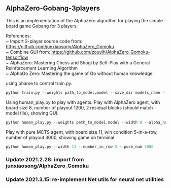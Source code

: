 ## AlphaZero-Gobang-3players
This is an implementation of the AlphaZero algorithm for playing the simple board game Gobang for 3 players. 

References:   
~ Import 2-player source code from: https://github.com/junxiaosong/AlphaZero_Gomoku  
~ Combine GUI from: https://github.com/zouyih/AlphaZero_Gomoku-tensorflow  
~ AlphaZero: Mastering Chess and Shogi by Self-Play with a General Reinforcement Learning Algorithm  
~ AlphaGo Zero: Mastering the game of Go without human knowledge  

using pharse to control train.py.
```python
python train.py --weights path_to_model.model --save_dir models_name --width 8 --n_playout 1200 --init_playout 3000 --resume --init_batch 2700 --max_batch 5000 --res_num 2 --use_gpu
```

Using human_play.py to play with agents. Play with AlphaZero agent, with board size 8, number of playout 1200, 2 residual blocks (should match model file), showing GUI.
```python
python human_play.py --weights path_to_model.model --width 8 --alpha_num 1200 --res_num 2 --show_GUI
```
Play with pure MCTS agent, with board size 11, win condition 5-in-a-row, number of playout 3000, showing game on terminal.
```python
python human_play.py --width 11 --number_in_row 5 --pure_num 3000 
```


### Update 2021.2.28: import from junxiaosong/AlphaZero_Gomoku
### Update 2021.3.15: re-implement Net utils for neural net utilities



